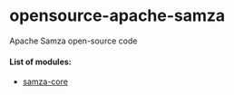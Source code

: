 # opensource-apache-samza
Apache Samza open-source code

#### List of modules:
* [samza-core](https://github.com/ContinuumLLC/opensource-apache-samza/tree/master/samza-core)
